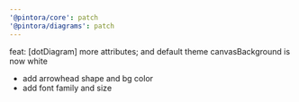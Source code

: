 ```yaml
---
'@pintora/core': patch
'@pintora/diagrams': patch
---
```


feat: [dotDiagram] more attributes; and default theme canvasBackground is now white

- add arrowhead shape and bg color
- add font family and size
